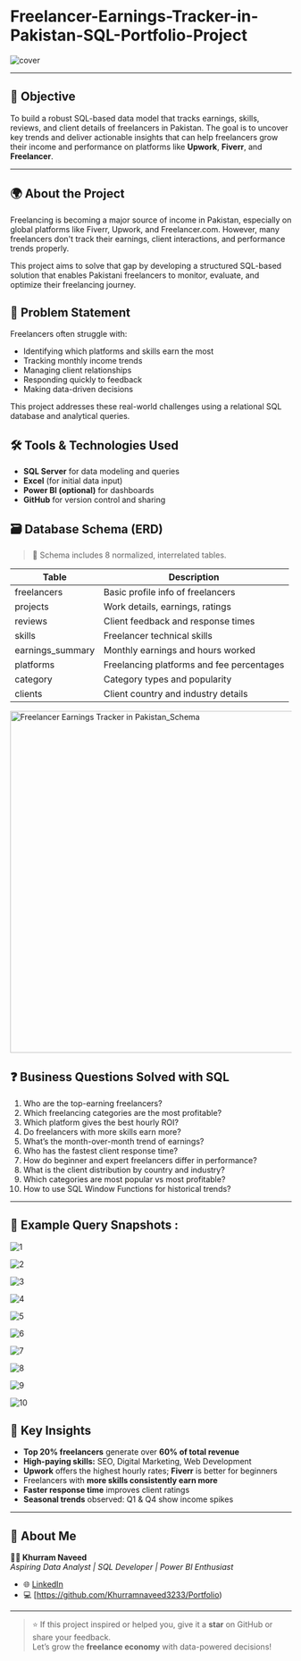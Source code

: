 # Freelancer-Earnings-Tracker-in-Pakistan-SQL-Portfolio-Project

![cover](https://github.com/user-attachments/assets/18f302d1-402d-4614-a5cf-a52a25d5ab6f)

---

## 🎯 Objective

To build a robust SQL-based data model that tracks earnings, skills, reviews, and client details of freelancers in Pakistan. The goal is to uncover key trends and deliver actionable insights that can help freelancers grow their income and performance on platforms like **Upwork**, **Fiverr**, and **Freelancer**.

---
## 🌍 About the Project

Freelancing is becoming a major source of income in Pakistan, especially on global platforms like Fiverr, Upwork, and Freelancer.com. However, many freelancers don't track their earnings, client interactions, and performance trends properly.

This project aims to solve that gap by developing a structured SQL-based solution that enables Pakistani freelancers to monitor, evaluate, and optimize their freelancing journey.

## 🧩 Problem Statement

Freelancers often struggle with:

- Identifying which platforms and skills earn the most
- Tracking monthly income trends
- Managing client relationships
- Responding quickly to feedback
- Making data-driven decisions

This project addresses these real-world challenges using a relational SQL database and analytical queries.

## 🛠️ Tools & Technologies Used

- **SQL Server** for data modeling and queries  
- **Excel** (for initial data input)  
- **Power BI (optional)** for dashboards  
- **GitHub** for version control and sharing  

## 🗃️ Database Schema (ERD)

> 📌 Schema includes 8 normalized, interrelated tables.

| Table             | Description                               |
|------------------|-------------------------------------------|
| freelancers       | Basic profile info of freelancers         |
| projects          | Work details, earnings, ratings           |
| reviews           | Client feedback and response times        |
| skills            | Freelancer technical skills               |
| earnings_summary  | Monthly earnings and hours worked         |
| platforms         | Freelancing platforms and fee percentages |
| category          | Category types and popularity             |
| clients           | Client country and industry details       |


<img width="835" height="612" alt="Freelancer Earnings Tracker in Pakistan_Schema" src="https://github.com/user-attachments/assets/294c89a9-995b-40b0-ab62-be8b00d59e02" />

## ❓ Business Questions Solved with SQL

1. Who are the top-earning freelancers?
2. Which freelancing categories are the most profitable?
3. Which platform gives the best hourly ROI?
4. Do freelancers with more skills earn more?
5. What’s the month-over-month trend of earnings?
6. Who has the fastest client response time?
7. How do beginner and expert freelancers differ in performance?
8. What is the client distribution by country and industry?
9. Which categories are most popular vs most profitable?
10. How to use SQL Window Functions for historical trends?

---

## 🧠 Example Query Snapshots : 

![1](https://github.com/user-attachments/assets/67faa2aa-8ce9-430d-8893-02022daeea13)

![2](https://github.com/user-attachments/assets/392fafa0-fbe0-47c5-9635-216c5cb4ef2a)

![3](https://github.com/user-attachments/assets/4b290667-296f-4996-919b-1d09a35043bc)

![4](https://github.com/user-attachments/assets/37f476e4-cfd5-4257-95c4-8efcccac97ef)

![5](https://github.com/user-attachments/assets/11e1dc70-02ee-41c3-bc47-fa15a9a24301)

![6](https://github.com/user-attachments/assets/caa43c57-a9de-431d-893a-0ebca44f1be7)

![7](https://github.com/user-attachments/assets/025eadae-0bcc-447f-8053-d80ef6f81ae1)

![8](https://github.com/user-attachments/assets/22602864-bd47-44f5-9ba5-a15c30f35900)

![9](https://github.com/user-attachments/assets/8de78177-cd39-45d5-b2a3-6c08baac6b4e)

![10](https://github.com/user-attachments/assets/51b97074-f0c4-43a8-bf7e-77bb30c7b669)

## 📌 Key Insights

- **Top 20% freelancers** generate over **60% of total revenue**
- **High-paying skills:** SEO, Digital Marketing, Web Development
- **Upwork** offers the highest hourly rates; **Fiverr** is better for beginners
- Freelancers with **more skills consistently earn more**
- **Faster response time** improves client ratings
- **Seasonal trends** observed: Q1 & Q4 show income spikes

---

## 🙌 About Me

**👨‍💻 Khurram Naveed**  
*Aspiring Data Analyst | SQL Developer | Power BI Enthusiast*

- 🌐 [LinkedIn](https://www.linkedin.com/in/khurram-naveed-0083851aa/)
- 💻 [https://github.com/Khurramnaveed3233/Portfolio)

---

> ⭐ If this project inspired or helped you, give it a **star** on GitHub or share your feedback.  
> Let’s grow the **freelance economy** with data-powered decisions!



